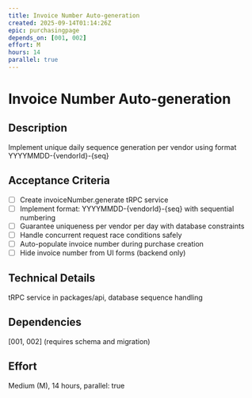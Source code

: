 ```yaml
---
title: Invoice Number Auto-generation
created: 2025-09-14T01:14:26Z
epic: purchasingpage
depends_on: [001, 002]
effort: M
hours: 14
parallel: true
---
```


# Invoice Number Auto-generation

## Description
Implement unique daily sequence generation per vendor using format YYYYMMDD-{vendorId}-{seq}

## Acceptance Criteria
- [ ] Create invoiceNumber.generate tRPC service
- [ ] Implement format: YYYYMMDD-{vendorId}-{seq} with sequential numbering
- [ ] Guarantee uniqueness per vendor per day with database constraints
- [ ] Handle concurrent request race conditions safely
- [ ] Auto-populate invoice number during purchase creation
- [ ] Hide invoice number from UI forms (backend only)

## Technical Details
tRPC service in packages/api, database sequence handling

## Dependencies
[001, 002] (requires schema and migration)

## Effort
Medium (M), 14 hours, parallel: true